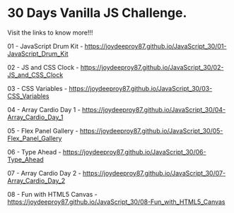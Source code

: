 # 30 Days Vanilla JS Challenge.
Visit the links to know more!!!

01 - JavaScript Drum Kit - <a href="https://joydeeproy87.github.io/JavaScript_30/01-JavaScript_Drum_Kit/" target="_blank">https://joydeeproy87.github.io/JavaScript_30/01-JavaScript_Drum_Kit</a>


02 - JS and CSS Clock - <a href="https://joydeeproy87.github.io/JavaScript_30/02-JS_and_CSS_Clock/" target="_blank">https://joydeeproy87.github.io/JavaScript_30/02-JS_and_CSS_Clock</a>


03 - CSS Variables - <a href="https://joydeeproy87.github.io/JavaScript_30/03-CSS_Variables/" target="_blank">https://joydeeproy87.github.io/JavaScript_30/03-CSS_Variables</a>


04 - Array Cardio Day 1 - <a href="https://joydeeproy87.github.io/JavaScript_30/04-Array_Cardio_Day_1/" target="_blank">https://joydeeproy87.github.io/JavaScript_30/04-Array_Cardio_Day_1</a>


05 - Flex Panel Gallery - <a href="https://joydeeproy87.github.io/JavaScript_30/05-Flex_Panel_Gallery/" target="_blank">https://joydeeproy87.github.io/JavaScript_30/05-Flex_Panel_Gallery</a>


06 - Type Ahead - <a href="https://joydeeproy87.github.io/JavaScript_30/06-Type_Ahead/" target="_blank">https://joydeeproy87.github.io/JavaScript_30/06-Type_Ahead</a>


07 - Array Cardio Day 2 - <a href="https://joydeeproy87.github.io/JavaScript_30/07-Array_Cardio_Day_2/" target="_blank">https://joydeeproy87.github.io/JavaScript_30/07-Array_Cardio_Day_2</a>


08 - Fun with HTML5 Canvas - <a href="https://joydeeproy87.github.io/JavaScript_30/08-Fun_with_HTML5_Canvas/" target="_blank">https://joydeeproy87.github.io/JavaScript_30/08-Fun_with_HTML5_Canvas</a>
